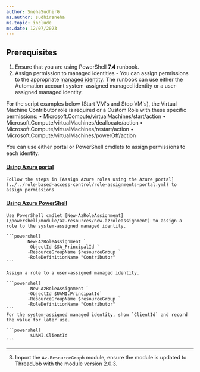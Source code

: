 ```yaml
---
author: SnehaSudhirG
ms.author: sudhirsneha
ms.topic: include
ms.date: 12/07/2023
---
```



## Prerequisites

1. Ensure that you are using PowerShell **7.4** runbook.
2. Assign permission to managed identities - You can assign permissions to the appropriate [managed identity](../../automation/automation-security-overview.md#managed-identities). The runbook can use either the Automation account system-assigned managed identity or a user-assigned managed identity. 

For the script examples below (Start VM's and Stop VM's), the Virtual Machine Contributor role is required or a Custom Role with these specific permissions:
•	Microsoft.Compute/virtualMachines/start/action
•	Microsoft.Compute/virtualMachines/deallocate/action
•	Microsoft.Compute/virtualMachines/restart/action
•	Microsoft.Compute/virtualMachines/powerOff/action

   You can use either portal or PowerShell cmdlets to assign permissions to each identity:
  
   #### [Using Azure portal](#tab/portal)
    
    Follow the steps in [Assign Azure roles using the Azure portal](../../role-based-access-control/role-assignments-portal.yml) to assign permissions

   #### [Using Azure PowerShell](#tab/powershell)

    Use PowerShell cmdlet [New-AzRoleAssignment](/powershell/module/az.resources/new-azroleassignment) to assign a role to the system-assigned managed identity.

    ```powershell
            New-AzRoleAssignment `
            -ObjectId $SA_PrincipalId `
            -ResourceGroupName $resourceGroup `
            -RoleDefinitionName "Contributor"
    ```        
 
    Assign a role to a user-assigned managed identity.

    ```powershell
             New-AzRoleAssignment `
            -ObjectId $UAMI.PrincipalId`
            -ResourceGroupName $resourceGroup `
            -RoleDefinitionName "Contributor"
    ```
    For the system-assigned managed identity, show `ClientId` and record the value for later use.
        
    ```powershell
             $UAMI.ClientId
    ```
  ---
3. Import the `Az.ResourceGraph` module, ensure the module is updated to ThreadJob with the module version 2.0.3.
